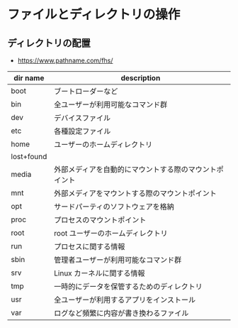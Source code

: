 # ファイルとディレクトリの操作

## ディレクトリの配置
- https://www.pathname.com/fhs/

|dir name|description|
|---|---|
|boot|ブートローダーなど|
|bin|全ユーザーが利用可能なコマンド群|
|dev|デバイスファイル|
|etc|各種設定ファイル|
|home|ユーザーのホームディレクトリ|
|lost+found||
|media|外部メディアを自動的にマウントする際のマウントポイント|
|mnt|外部メディアをマウントする際のマウントポイント|
|opt|サードパーティのソフトウェアを格納|
|proc|プロセスのマウントポイント|
|root|root ユーザーのホームディレクトリ|
|run|プロセスに関する情報|
|sbin|管理者ユーザーが利用可能なコマンド群|
|srv|Linux カーネルに関する情報|
|tmp|一時的にデータを保管するためのディレクトリ|
|usr|全ユーザーが利用するアプリをインストール|
|var|ログなど頻繁に内容が書き換わるファイル|
